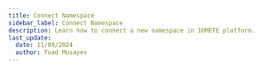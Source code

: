 ```yaml
---
title: Connect Namespace
sidebar_label: Connect Namespace
description: Learn how to connect a new namespace in IOMETE platform.
last_update:
  date: 11/09/2024
  author: Fuad Musayev
---
```


